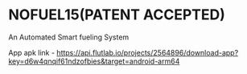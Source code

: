 # NOFUEL15(PATENT ACCEPTED)
An Automated Smart fueling System

App apk link - https://api.flutlab.io/projects/2564896/download-app?key=d6w4qnqif61ndzofbies&target=android-arm64

